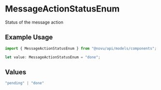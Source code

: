 # MessageActionStatusEnum

Status of the message action

## Example Usage

```typescript
import { MessageActionStatusEnum } from "@novu/api/models/components";

let value: MessageActionStatusEnum = "done";
```

## Values

```typescript
"pending" | "done"
```